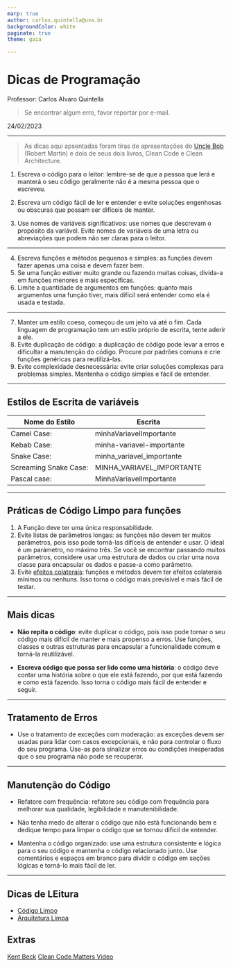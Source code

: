 ```yaml
---
marp: true
author: carlos.quintella@uva.br
backgroundColor: white
paginate: true
theme: gaia

---
```


# Dicas de Programação #

Professor: Carlos Alvaro Quintella
> Se encontrar algum erro, favor reportar por e-mail.

24/02/2023

---

> As dicas aqui apsentadas foram tiras de apresentações do [Uncle Bob](https://pt.wikipedia.org/wiki/Robert_Cecil_Martin) (Robert Martin) e dois de seus dois livros, Clean Code e Clean Architecture.

1. Escreva o código para o leitor: lembre-se de que a pessoa que lerá e manterá o seu código geralmente não é a mesma pessoa que o escreveu.
  
2. Escreva um código fácil de ler e entender e evite soluções engenhosas ou obscuras que possam ser difíceis de manter.

3. Use nomes de variáveis significativos: use nomes que descrevam o propósito da variável. Evite nomes de variáveis de uma letra ou abreviações que podem não ser claras para o leitor.

---

4. Escreva funções e métodos pequenos e simples: as funções devem fazer apenas uma coisa e devem fazer bem.
5. Se uma função estiver muito grande ou fazendo muitas coisas, divida-a em funções menores e mais específicas.
6. Limite a quantidade de argumentos em funções: quanto mais argumentos uma função tiver, mais difícil será entender como ela é usada e testada.


---

7. Manter um estilo coeso, começou de um jeito vá até o fim. Cada linguagem de programação tem um estilo próprio de escrita, tente aderir a ele.
8. Evite duplicação de código: a duplicação de código pode levar a erros e dificultar a manutenção do código. Procure por padrões comuns e crie funções genéricas para reutilizá-las.
9. Evite complexidade desnecessária: evite criar soluções complexas para problemas simples. Mantenha o código simples e fácil de entender.
  
---

## Estilos de Escrita de variáveis ##

|Nome do Estilo|Escrita|
|----|----|
|Camel Case: | minhaVariavelImportante|
| Kebab Case: |minha-variavel-importante |
| Snake Case: |minha_variavel_importante |
| Screaming Snake Case: |MINHA_VARIAVEL_IMPORTANTE |
| Pascal case: |MinhaVariavelImportante |

---

## Práticas de Código Limpo para funções ##

1. A Função deve ter uma única responsabilidade.
2. Evite listas de parâmetros longas: as funções não devem ter muitos parâmetros, pois isso pode torná-las difíceis de entender e usar. O ideal é um parámetro, no máximo três. Se você se encontrar passando muitos parâmetros, considere usar uma estrutura de dados ou criar uma nova classe para encapsular os dados e passe-a como parâmetro.
3. Evite [efeitos colaterais](https://medium.com/devzera/o-que-%C3%A9-uma-fun%C3%A7%C3%A3o-pura-em-javascript-2b34edcad8e2): funções e métodos devem ter efeitos colaterais mínimos ou nenhuns. Isso torna o código mais previsível e mais fácil de testar.

---

## Mais dicas ##

* **Não repita o código**: evite duplicar o código, pois isso pode tornar o seu código mais difícil de manter e mais propenso a erros. Use funções, classes e outras estruturas para encapsular a funcionalidade comum e torná-la reutilizável.

* **Escreva código que possa ser lido como uma história**: o código deve contar uma história sobre o que ele está fazendo, por que está fazendo e como está fazendo. Isso torna o código mais fácil de entender e seguir.

---

## Tratamento de Erros ##

* Use o tratamento de exceções com moderação: as exceções devem ser usadas para lidar com casos excepcionais, e não para controlar o fluxo do seu programa. Use-as para sinalizar erros ou condições inesperadas que o seu programa não pode se recuperar.

---


## Manutenção do Código ##

* Refatore com frequência: refatore seu código com frequência para melhorar sua qualidade, legibilidade e manutenibilidade.

* Não tenha medo de alterar o código que não está funcionando bem e dedique tempo para limpar o código que se tornou difícil de entender.
  
* Mantenha o código organizado: use uma estrutura consistente e lógica para o seu código e mantenha o código relacionado junto. Use comentários e espaços em branco para dividir o código em seções lógicas e torná-lo mais fácil de ler.
 
---

## Dicas de LEitura ##

* [Código Limpo](https://www.amazon.com.br/C%C3%B3digo-limpo-Robert-C-Martin/dp/8576082675)
* [Arquitetura Limpa](https://www.amazon.com.br/Arquitetura-Limpa-Artes%C3%A3o-Estrutura-Software/dp/8550804606/ref=pd_bxgy_img_sccl_1/136-4446733-9909111?pd_rd_w=UvQpA&content-id=amzn1.sym.57f5b0c5-8f2e-45a4-8595-2eb0fcbe85cd&pf_rd_p=57f5b0c5-8f2e-45a4-8595-2eb0fcbe85cd&pf_rd_r=AEESBC60S3YVJREXBYWT&pd_rd_wg=ph2nZ&pd_rd_r=d16b97dd-4c76-422e-8e21-5cb6bcb1d20c&pd_rd_i=8550804606&psc=1)

## Extras ##

[Kent Beck](https://www.youtube.com/watch?v=frBZhqp-Kpk)
[Clean Code Matters Video](https://www.youtube.com/watch?time_continue=48&v=Wibk0IfjfaI&embeds_euri=https%3A%2F%2Fcleancoders.com%2F&embeds_origin=http%3A%2F%2Fcleancoders.com&feature=emb_logo)
